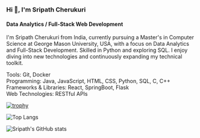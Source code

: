 ### Hi 👋, I'm Sripath Cherukuri
#### Data Analytics / Full-Stack Web Development
I'm Sripath Cherukuri from India, currently pursuing a Master's in Computer Science at George Mason University, USA, with a focus on Data Analytics and Full-Stack Development. Skilled in Python and exploring SQL. I enjoy diving into new technologies and continuously expanding my technical toolkit.

Tools: Git, Docker <br/> 
Programming: Java, JavaScript, HTML, CSS, Python, SQL, C, C++ <br/>
Frameworks & Libraries: React, SpringBoot, Flask <br/>
Web Technologies: RESTful APIs
 

[![trophy](https://github-profile-trophy.vercel.app/?username=sripathch&theme=onedark)](https://github.com/ryo-ma/github-profile-trophy)

![Top Langs](https://github-readme-stats.vercel.app/api/top-langs/?username=sripathch&layout=compact)

![Sripath's GitHub stats](https://github-readme-stats.vercel.app/api?username=sripathch&show_icons=true&theme=blue-green) 
 

